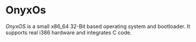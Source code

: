 # OnyxOs

*OnyxOS* is a small x86_64 32-Bit based operating system and bootloader.
It supports real i386 hardware and integrates C code.
